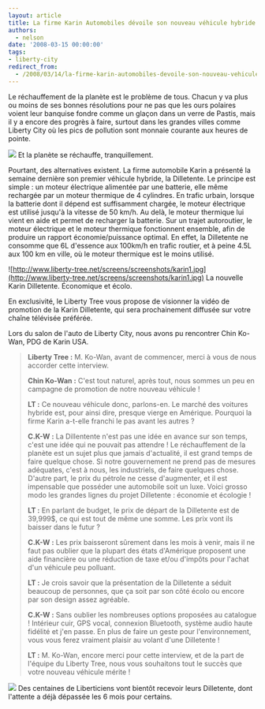 ```yaml
---
layout: article
title: La firme Karin Automobiles dévoile son nouveau véhicule hybride.
authors:
  - nelson
date: '2008-03-15 00:00:00'
tags:
- liberty-city
redirect_from:
  - /2008/03/14/la-firme-karin-automobiles-devoile-son-nouveau-vehicule-hybride
---
```


Le réchauffement de la planète est le problème de tous. Chacun y va plus ou moins de ses bonnes résolutions pour ne pas que les ours polaires voient leur banquise fondre comme un glaçon dans un verre de Pastis, mais il y a encore des progrès à faire, surtout dans les grandes villes comme Liberty City où les pics de pollution sont monnaie courante aux heures de pointe.

![](http://www.liberty-tree.net/screens/screenshots/karin2.jpg) 
Et la planète se réchauffe, tranquillement.

Pourtant, des alternatives existent. La firme automobile Karin a présenté la semaine dernière son premier véhicule hybride, la Dilletente. Le principe est simple : un moteur électrique alimentée par une batterie, elle même rechargée par un moteur thermique de 4 cylindres. En trafic urbain, lorsque la batterie dont il dépend est suffisamment chargée, le moteur électrique est utilisé jusqu'à la vitesse de 50 km/h. Au delà, le moteur thermique lui vient en aide et permet de recharger la batterie. Sur un trajet autoroutier, le moteur électrique et le moteur thermique fonctionnent ensemble, afin de produire un rapport économie/puissance optimal. En effet, la Dilletente ne consomme que 6L d'essence aux 100km/h en trafic routier, et à peine 4.5L aux 100 km en ville, où le moteur thermique est le moins utilisé.

![http://www.liberty-tree.net/screens/screenshots/karin1.jpg](http://www.liberty-tree.net/screens/screenshots/karin1.jpg) 
La nouvelle Karin Dilletente. Économique et écolo.

En exclusivité, le Liberty Tree vous propose de visionner la vidéo de promotion de la Karin Dilletente, qui sera prochainement diffusée sur votre chaîne télévisée préférée.

Lors du salon de l'auto de Liberty City, nous avons pu rencontrer Chin Ko-Wan, PDG de Karin USA.

> **Liberty Tree :** M. Ko-Wan, avant de commencer, merci à vous de nous accorder cette interview.
> 
> **Chin Ko-Wan :** C'est tout naturel, après tout, nous sommes un peu en campagne de promotion de notre nouveau véhicule !
> 
> **LT :** Ce nouveau véhicule donc, parlons-en. Le marché des voitures hybride est, pour ainsi dire, presque vierge en Amérique. Pourquoi la firme Karin a-t-elle franchi le pas avant les autres ?
> 
> **C.K-W :** La Dillentente n'est pas une idée en avance sur son temps, c'est une idée qui ne pouvait pas attendre ! Le réchauffement de la planète est un sujet plus que jamais d'actualité, il est grand temps de faire quelque chose. Si notre gouvernement ne prend pas de mesures adéquates, c'est à nous, les industriels, de faire quelques chose. D'autre part, le prix du pétrole ne cesse d'augmenter, et il est impensable que posséder une automobile soit un luxe. Voici grosso modo les grandes lignes du projet Dilletente : économie et écologie !
> 
> **LT :** En parlant de budget, le prix de départ de la Dilletente est de 39,999$, ce qui est tout de même une somme. Les prix vont ils baisser dans le futur ?
> 
> **C.K-W :** Les prix baisseront sûrement dans les mois à venir, mais il ne faut pas oublier que la plupart des états d'Amérique proposent une aide financière ou une réduction de taxe et/ou d'impôts pour l'achat d'un véhicule peu polluant.
> 
> **LT :** Je crois savoir que la présentation de la Dilletente a séduit beaucoup de personnes, que ça soit par son côté écolo ou encore par son design assez agréable.
> 
> **C.K-W :** Sans oublier les nombreuses options proposées au catalogue ! Intérieur cuir, GPS vocal, connexion Bluetooth, système audio haute fidélité et j'en passe. En plus de faire un geste pour l'environnement, vous vous ferez vraiment plaisir au volant d'une Dilletente !
> 
> **LT :** M. Ko-Wan, encore merci pour cette interview, et de la part de l'équipe du Liberty Tree, nous vous souhaitons tout le succès que votre nouveau véhicule mérite !

![](http://www.liberty-tree.net/screens/screenshots/karin3.jpg) 
Des centaines de Liberticiens vont bientôt recevoir leurs Dilletente, dont l'attente a déjà dépassée les 6 mois pour certains.